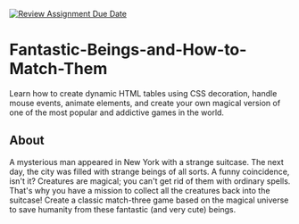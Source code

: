 [![Review Assignment Due Date](https://classroom.github.com/assets/deadline-readme-button-22041afd0340ce965d47ae6ef1cefeee28c7c493a6346c4f15d667ab976d596c.svg)](https://classroom.github.com/a/YEoMdEZY)
# Fantastic-Beings-and-How-to-Match-Them
Learn how to create dynamic HTML tables using CSS decoration, handle mouse events, animate elements, and create your own magical version of one of the most popular and addictive games in the world.

## About
A mysterious man appeared in New York with a strange suitcase. The next day, the city was filled with strange beings of all sorts. A funny coincidence, isn't it? Creatures are magical; you can't get rid of them with ordinary spells. That's why you have a mission to collect all the creatures back into the suitcase! Create a classic match-three game based on the magical universe to save humanity from these fantastic (and very cute) beings.
